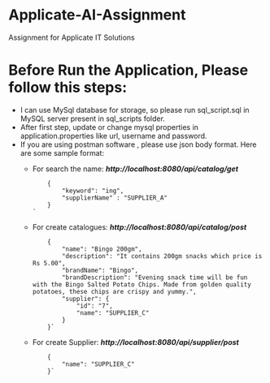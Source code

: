 # Applicate-AI-Assignment
Assignment for Applicate IT Solutions

# Before Run the Application, Please follow this steps:

* I can use MySql database for storage, so please run sql_script.sql in MySQL server present in sql_scripts folder.
* After first step, update or change mysql properties in application.properties like url, username and password.
* If you are using postman software , please use json body format. Here are some sample format:
    * For search the name:
        ___http://localhost:8080/api/catalog/get___ 

        ``` 
            {
                "keyword": "ing",
                "supplierName" : "SUPPLIER_A"
            }
        `

    * For create catalogues:
        ___http://localhost:8080/api/catalog/post___

        ```
            {
                "name": "Bingo 200gm",
                "description": "It contains 200gm snacks which price is Rs 5.00",
                "brandName": "Bingo",
                "brandDescription": "Evening snack time will be fun with the Bingo Salted Potato Chips. Made from golden quality potatoes, these chips are crispy and yummy.",
                "supplier": {
                    "id": "7",
                    "name": "SUPPLIER_C"
                }
            }`

    * For create Supplier:
           ___http://localhost:8080/api/supplier/post___

        ```
            {
                "name": "SUPPLIER_C"
            }`
